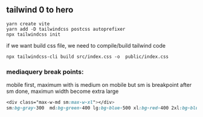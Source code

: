## tailwind 0 to hero

```console
yarn create vite
yarn add -D tailwindcss postcss autoprefixer
npx tailwindcss init
```

if we want build css file, we need to compile/build tailwind code

```console
npx tailwindcss-cli build src/index.css -o  public/index.css
```

### mediaquery break points:

mobile first, maximum with is medium on mobile but sm is breakpoint after sm done, maximun width become extra large

```css
<div class="max-w-md sm:max-w-xl"></div>
sm:bg-gray-300  md:bg-green-400 lg:bg-blue-500 xl:bg-red-400 2xl:bg-blue-500
```
